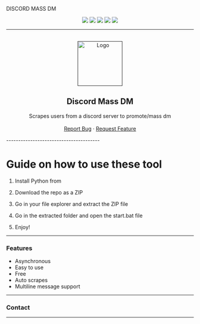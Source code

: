 DISCORD MASS DM 
 
<div id="top"></div> 
<p align="center">
  <img src="https://img.shields.io/github/contributors/dropout1337/Discord-Mass-DM.svg?style=for-the-badge"/>  
  <img src="https://img.shields.io/github/forks/dropout1337/Discord-Mass-DM.svg?style=for-the-badge"/>
  <img src="https://img.shields.io/github/stars/dropout1337/Discord-Mass-DM.svg?style=for-the-badge"/>    
  <img src="https://img.shields.io/github/issues/dropout1337/Discord-Mass-DM.svg?style=for-the-badge"/>  
  <img src="https://img.shields.io/github/license/dropout1337/Discord-Mass-DM.svg?style=for-the-badge"/> 
</p> 
  
---------------------------------------  
   
<br/>  
<div align="center">
  <a href="">
    <img src="https://i.imgur.com/9l4pHEN.png" alt="Logo" width="120" height="120">
  </a> 
    
  <h2 align="center">Discord Mass DM </h3> 
  
  <p align="center">  
    Scrapes users from a discord server to promote/mass dm
    <br />
    <br />
    <a href="">Report Bug</a>
    ·  
    <a href="">Request Feature</a>
  </p>  
</div> 
---------------------------------------  
  
# Guide on how to use these tool  
  
1. Install Python from 

2. Download the repo as a ZIP
 
3. Go in your file explorer and extract the ZIP file  
  
4. Go in the extracted folder and open the start.bat file 
  
5. Enjoy! 
 
--------------------------------------- 
  
### Features  
* Asynchronous   
* Easy to use  
* Free
* Auto scrapes 
* Multiline message support  

--------------------------------------- 

### Contact 
---------------------------------------